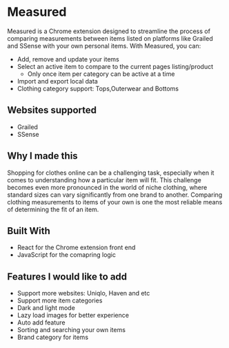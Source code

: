 # Measured

Measured is a Chrome extension designed to streamline the process of comparing measurements between items listed on platforms like Grailed and SSense with your own personal items. With Measured, you can:
 - Add, remove and update your items
 - Select an active item to compare to the current pages listing/product
     - Only once item per category can be active at a time
 - Import and export local data
 - Clothing category support: Tops,Outerwear and Bottoms 

## Websites supported 
 - Grailed
 - SSense
   
## Why I made this 

Shopping for clothes online can be a challenging task, especially when it comes to understanding how a particular item will fit. This challenge becomes even more pronounced in the world of niche clothing, where standard sizes can vary significantly from one brand to another. Comparing clothing measurements to items of your own is one the most reliable means of determining the fit of an item.

## Built With
 - React for the Chrome extension front end
 - JavaScript for the comapring logic

## Features I would like to add
 - Support more websites: Uniqlo, Haven and etc
 - Support more item categories
 - Dark and light mode
 - Lazy load images for better experience
 - Auto add feature
 - Sorting and searching your own items
 - Brand category for items
